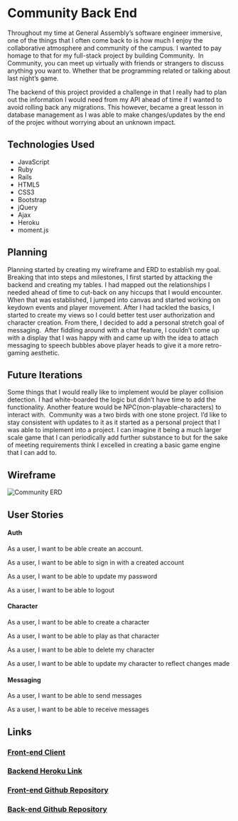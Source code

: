 # Community Back End
Throughout my time at General Assembly’s software engineer immersive, one of the things that I often come back to is how much I enjoy the collaborative atmosphere and community of the campus. I wanted to pay homage to that for my full-stack project by building Community.  In Community, you can meet up virtually with friends or strangers to discuss anything you want to. Whether that be programming related or talking about last night’s game.

The backend of this project provided a challenge in that I really had to plan out the information I would need from my API ahead of time if I wanted to avoid rolling back any migrations. This however, became a great lesson in database management as I was able to make changes/updates by the end of the projec without worrying about an unknown impact.

## Technologies Used
* JavaScript
* Ruby
* Rails
* HTML5
* CSS3
* Bootstrap
* jQuery
* Ajax
* Heroku
* moment.js

## Planning  

Planning started by creating my wireframe and ERD to establish my goal. Breaking that into steps and milestones, I first started by attacking the backend and creating my tables. I had mapped out the relationships I needed ahead of time to cut-back on any hiccups that I would encounter.  When that was established, I jumped into canvas and started working on keydown events and player movement. After I had tackled the basics, I started to create my views so I could better test user authorization and character creation. From there, I decided to add a personal stretch goal of messaging.  After fiddling around with a chat feature, I couldn’t come up with a display that I was happy with and came up with the idea to attach messaging to speech bubbles above player heads to give it a more retro-gaming aesthetic.  

## Future Iterations

Some things that I would really like to implement would be player collision detection. I had white-boarded the logic but didn’t have time to add the functionality. Another feature would be NPC(non-playable-characters) to interact with.  Community was a two birds with one stone project. I’d like to stay consistent with updates to it as it started as a personal project that I was able to implement into a project. I can imagine it being a much larger scale game that I can periodically add further substance to but for the sake of meeting requirements think I excelled in creating a basic game engine that I can add to.  

## Wireframe

![Community ERD](https://i.imgur.com/SSJtgtu.png)

## User Stories

#### Auth

As a user, I want to be able create an account.

As a user, I want to be able to sign in with a created account

As a user, I want to be able to update my password

As a user, I want to be able to logout

#### Character

As a user, I want to be able to create a character

As a user, I want to be able to play as that character

As a user, I want to be able to delete my character

As a user, I want to be able to update my character to reflect changes made

#### Messaging

As a user, I want to be able to send messages

As a user, I want to be able to receive messages

## Links

### [Front-end Client](https://mmarsden89.github.io/community-game/)

### [Backend Heroku Link](https://polar-forest-19026.herokuapp.com/)

### [Front-end Github Repository](https://github.com/mmarsden89/community-game)

### [Back-end Github Repository](https://github.com/mmarsden89/community-game-api)
